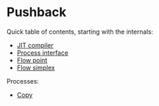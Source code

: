 # Pushback
Quick table of contents, starting with the internals:

- [JIT compiler](pushback/jit.md)
- [Process interface](pushback/process.md)
- [Flow point](pushback/flow.md)
- [Flow simplex](pushback/simplex.md)

Processes:

- [Copy](pushback/copy.md)
